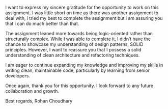 I want to express my sincere gratitude for the opportunity to work on this assignment.
I was little  short on time as there was another assignment to deal with, i tried my best to complete the assignment but i am assuring you
that i can do much better than that.  

The assignment leaned more towards being logic-oriented rather than structurally complex. 
While I was able to complete it, 
I didn’t have the chance to showcase my understanding of design patterns, SOLID principles.
However, I want to reassure you that I possess a solid understanding of clean architecture and refactoring techniques.

I am eager to continue expanding my knowledge and improving my skills in writing clean,
maintainable code, particularly by learning from senior developers.

Once again, thank you for this opportunity. I look forward to any future collaboration and growth.

Best regards,
Rohan Choudhary